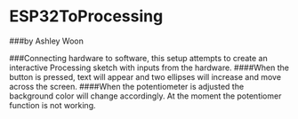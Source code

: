 # ESP32ToProcessing
###by Ashley Woon

###Connecting hardware to software, this setup attempts to create an interactive Processing sketch with inputs from the hardware. 
####When the button is pressed, text will appear and two ellipses will increase and move across the screen. 
####When the potentiometer is adjusted the background color will change accordingly. At the moment the potentiomer function is not working.